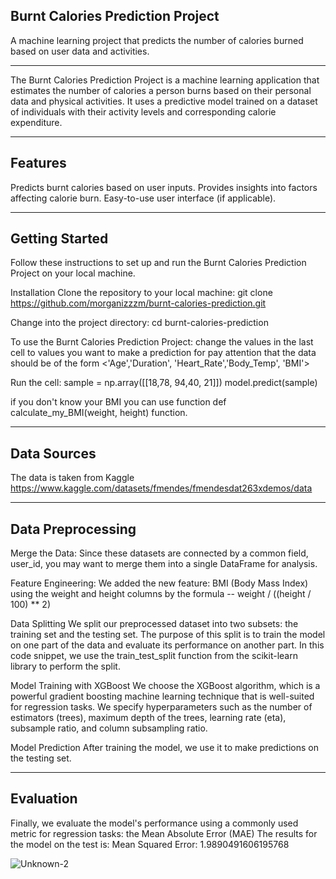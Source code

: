 Burnt Calories Prediction Project
---------------------------------

A machine learning project that predicts the number of calories burned based on user data and activities.

-----------------------------------------------------------
The Burnt Calories Prediction Project is a machine learning application that estimates the number of calories a person 
burns based on their personal data and physical activities. It uses a predictive model trained on a dataset of individuals 
with their activity levels and corresponding calorie expenditure.

------------------------------------------------------------
Features
------------------------------------------------------------

Predicts burnt calories based on user inputs.
Provides insights into factors affecting calorie burn.
Easy-to-use user interface (if applicable).

------------------------------------------------------------    

Getting Started
-----------------------------------------------------------

Follow these instructions to set up and run the Burnt Calories Prediction Project on your local machine.
                           
Installation
Clone the repository to your local machine:
git clone https://github.com/morganizzzm/burnt-calories-prediction.git

Change into the project directory:
cd burnt-calories-prediction

To use the Burnt Calories Prediction Project:
change the values in the last cell to values you want to make a prediction for
pay attention that the data should be of the form <'Age','Duration', 'Heart_Rate','Body_Temp', 'BMI'>
                            
Run the cell:
sample = np.array([[18,78, 94,40, 21]])
model.predict(sample)

if you don't know your BMI you can use function def calculate_my_BMI(weight, height) function.

-----------------------------------------------------------------

                            
Data Sources
----------------------------------------------------------------
The data is taken from Kaggle
https://www.kaggle.com/datasets/fmendes/fmendesdat263xdemos/data

-------------------------------------------------------------------
Data Preprocessing
--------------------

Merge the Data:
Since these datasets are connected by a common field, user_id, you may want to merge them into a single DataFrame for analysis.

Feature Engineering:
We added the new feature: BMI (Body Mass Index) using the weight and height columns by the formula -- 
weight / ((height / 100) ** 2)

Data Splitting
We split our preprocessed dataset into two subsets: the training set and the testing set. 
The purpose of this split is to train the model on one part of the data and evaluate its performance on another part. 
In this code snippet, we use the train_test_split function from the scikit-learn library to perform the split.

Model Training with XGBoost
We choose the XGBoost algorithm, which is a powerful gradient boosting machine learning technique that 
is well-suited for regression tasks. We specify hyperparameters such as the number of estimators (trees), maximum depth of the trees, 
learning rate (eta), subsample ratio, and column subsampling ratio.

Model Prediction
After training the model, we use it to make predictions on the testing set.


--------------------------------------------------------------------                            
Evaluation
-------------------------------------------------------------------

Finally, we evaluate the model's performance using a commonly used metric for regression tasks: the Mean Absolute Error (MAE)
The results for the model on the test is:
Mean Squared Error: 1.9890491606195768


![Unknown-2](https://github.com/morganizzzm/ML-Projects/assets/89296464/089048ab-d413-49eb-9517-224f00be74c3)

